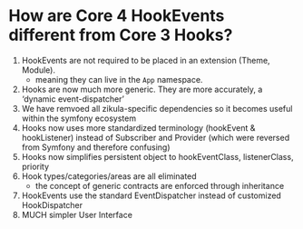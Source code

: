 How are Core 4 HookEvents different from Core 3 Hooks?
======================================================

1. HookEvents are not required to be placed in an extension (Theme, Module).
   - meaning they can live in the `App` namespace.
2. Hooks are now much more generic. They are more accurately, a ‘dynamic event-dispatcher’
3. We have remvoed all zikula-specific dependencies so it becomes useful within the symfony ecosystem
4. Hooks now uses more standardized terminology (hookEvent & hookListener)
   instead of Subscriber and Provider (which were reversed from Symfony and therefore confusing)
5. Hooks now simplifies persistent object to hookEventClass, listenerClass, priority
6. Hook types/categories/areas are all eliminated
   - the concept of generic contracts are enforced through inheritance
8. HookEvents use the standard EventDispatcher instead of customized HookDispatcher
9. MUCH simpler User Interface
